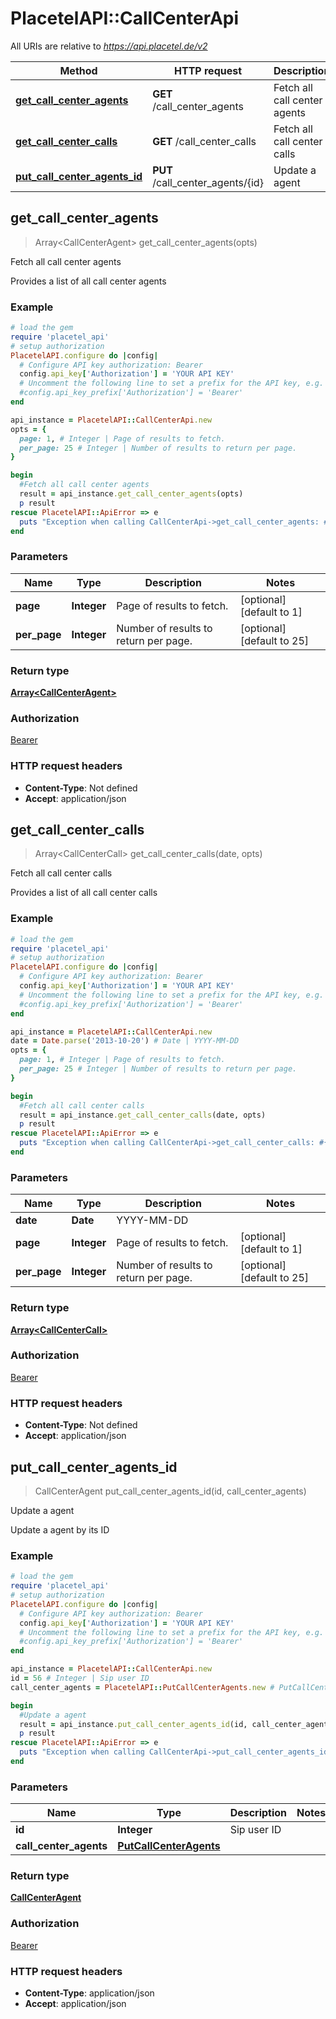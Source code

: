 # PlacetelAPI::CallCenterApi

All URIs are relative to *https://api.placetel.de/v2*

Method | HTTP request | Description
------------- | ------------- | -------------
[**get_call_center_agents**](CallCenterApi.md#get_call_center_agents) | **GET** /call_center_agents | Fetch all call center agents
[**get_call_center_calls**](CallCenterApi.md#get_call_center_calls) | **GET** /call_center_calls | Fetch all call center calls
[**put_call_center_agents_id**](CallCenterApi.md#put_call_center_agents_id) | **PUT** /call_center_agents/{id} | Update a agent



## get_call_center_agents

> Array&lt;CallCenterAgent&gt; get_call_center_agents(opts)

Fetch all call center agents

Provides a list of all call center agents

### Example

```ruby
# load the gem
require 'placetel_api'
# setup authorization
PlacetelAPI.configure do |config|
  # Configure API key authorization: Bearer
  config.api_key['Authorization'] = 'YOUR API KEY'
  # Uncomment the following line to set a prefix for the API key, e.g. 'Bearer' (defaults to nil)
  #config.api_key_prefix['Authorization'] = 'Bearer'
end

api_instance = PlacetelAPI::CallCenterApi.new
opts = {
  page: 1, # Integer | Page of results to fetch.
  per_page: 25 # Integer | Number of results to return per page.
}

begin
  #Fetch all call center agents
  result = api_instance.get_call_center_agents(opts)
  p result
rescue PlacetelAPI::ApiError => e
  puts "Exception when calling CallCenterApi->get_call_center_agents: #{e}"
end
```

### Parameters


Name | Type | Description  | Notes
------------- | ------------- | ------------- | -------------
 **page** | **Integer**| Page of results to fetch. | [optional] [default to 1]
 **per_page** | **Integer**| Number of results to return per page. | [optional] [default to 25]

### Return type

[**Array&lt;CallCenterAgent&gt;**](CallCenterAgent.md)

### Authorization

[Bearer](../README.md#Bearer)

### HTTP request headers

- **Content-Type**: Not defined
- **Accept**: application/json


## get_call_center_calls

> Array&lt;CallCenterCall&gt; get_call_center_calls(date, opts)

Fetch all call center calls

Provides a list of all call center calls

### Example

```ruby
# load the gem
require 'placetel_api'
# setup authorization
PlacetelAPI.configure do |config|
  # Configure API key authorization: Bearer
  config.api_key['Authorization'] = 'YOUR API KEY'
  # Uncomment the following line to set a prefix for the API key, e.g. 'Bearer' (defaults to nil)
  #config.api_key_prefix['Authorization'] = 'Bearer'
end

api_instance = PlacetelAPI::CallCenterApi.new
date = Date.parse('2013-10-20') # Date | YYYY-MM-DD
opts = {
  page: 1, # Integer | Page of results to fetch.
  per_page: 25 # Integer | Number of results to return per page.
}

begin
  #Fetch all call center calls
  result = api_instance.get_call_center_calls(date, opts)
  p result
rescue PlacetelAPI::ApiError => e
  puts "Exception when calling CallCenterApi->get_call_center_calls: #{e}"
end
```

### Parameters


Name | Type | Description  | Notes
------------- | ------------- | ------------- | -------------
 **date** | **Date**| YYYY-MM-DD | 
 **page** | **Integer**| Page of results to fetch. | [optional] [default to 1]
 **per_page** | **Integer**| Number of results to return per page. | [optional] [default to 25]

### Return type

[**Array&lt;CallCenterCall&gt;**](CallCenterCall.md)

### Authorization

[Bearer](../README.md#Bearer)

### HTTP request headers

- **Content-Type**: Not defined
- **Accept**: application/json


## put_call_center_agents_id

> CallCenterAgent put_call_center_agents_id(id, call_center_agents)

Update a agent

Update a agent by its ID

### Example

```ruby
# load the gem
require 'placetel_api'
# setup authorization
PlacetelAPI.configure do |config|
  # Configure API key authorization: Bearer
  config.api_key['Authorization'] = 'YOUR API KEY'
  # Uncomment the following line to set a prefix for the API key, e.g. 'Bearer' (defaults to nil)
  #config.api_key_prefix['Authorization'] = 'Bearer'
end

api_instance = PlacetelAPI::CallCenterApi.new
id = 56 # Integer | Sip user ID
call_center_agents = PlacetelAPI::PutCallCenterAgents.new # PutCallCenterAgents | 

begin
  #Update a agent
  result = api_instance.put_call_center_agents_id(id, call_center_agents)
  p result
rescue PlacetelAPI::ApiError => e
  puts "Exception when calling CallCenterApi->put_call_center_agents_id: #{e}"
end
```

### Parameters


Name | Type | Description  | Notes
------------- | ------------- | ------------- | -------------
 **id** | **Integer**| Sip user ID | 
 **call_center_agents** | [**PutCallCenterAgents**](PutCallCenterAgents.md)|  | 

### Return type

[**CallCenterAgent**](CallCenterAgent.md)

### Authorization

[Bearer](../README.md#Bearer)

### HTTP request headers

- **Content-Type**: application/json
- **Accept**: application/json

